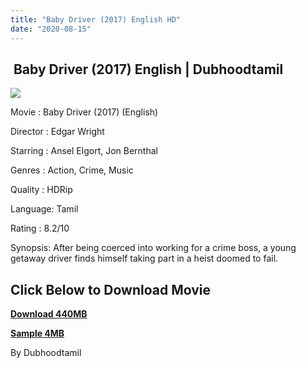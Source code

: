 ```yaml
---
title: "Baby Driver (2017) English HD"
date: "2020-08-15"
---
```


##  Baby Driver (2017) English | Dubhoodtamil

[![](https://1.bp.blogspot.com/-LR4kERsrS1E/XzfTe7N-DMI/AAAAAAAACBk/x5NoEbCZAgEgtL-dBNWCdOQ5GLUjLmpQACNcBGAsYHQ/w358-h512/9441edc30997057f181eeac429ef595a.jpg)](https://1.bp.blogspot.com/-LR4kERsrS1E/XzfTe7N-DMI/AAAAAAAACBk/x5NoEbCZAgEgtL-dBNWCdOQ5GLUjLmpQACNcBGAsYHQ/s2048/9441edc30997057f181eeac429ef595a.jpg)

Movie : Baby Driver (2017) (English)

Director : Edgar Wright

Starring : Ansel Elgort, Jon Bernthal

Genres : Action, Crime, Music

Quality : HDRip

Language: Tamil

Rating : 8.2/10

Synopsis: After being coerced into working for a crime boss, a young getaway driver finds himself taking part in a heist doomed to fail.

## **Click Below to Download Movie**

**[Download 440MB](https://oncehelp.com/baby-driver)**

**[Sample 4MB](http://d2.uptofiles.site//files/Hollywood{7c91919003b18fbfe18f8d0a8715b92cf9e57c9a8b9d318e5deae4019927ce00}20Movies{7c91919003b18fbfe18f8d0a8715b92cf9e57c9a8b9d318e5deae4019927ce00}20(English)/Baby{7c91919003b18fbfe18f8d0a8715b92cf9e57c9a8b9d318e5deae4019927ce00}20Driver{7c91919003b18fbfe18f8d0a8715b92cf9e57c9a8b9d318e5deae4019927ce00}20(2017){7c91919003b18fbfe18f8d0a8715b92cf9e57c9a8b9d318e5deae4019927ce00}20(English)/Baby{7c91919003b18fbfe18f8d0a8715b92cf9e57c9a8b9d318e5deae4019927ce00}20Driver{7c91919003b18fbfe18f8d0a8715b92cf9e57c9a8b9d318e5deae4019927ce00}20(2017){7c91919003b18fbfe18f8d0a8715b92cf9e57c9a8b9d318e5deae4019927ce00}20Sample{7c91919003b18fbfe18f8d0a8715b92cf9e57c9a8b9d318e5deae4019927ce00}20(640x360).mp4)**

By Dubhoodtamil

